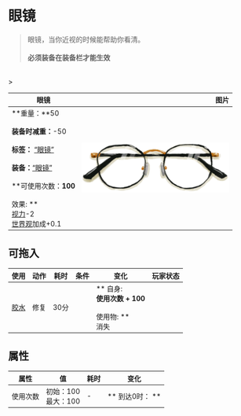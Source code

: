 # 眼镜  
> 眼镜，当你近视的时候能帮助你看清。<br><br><b>必须装备在装备栏才能生效</b>  
<br>  
>   
  
  眼镜  |   图片   
 ----  |  ----:   
 **重量：**50<br><br>**装备时减重：**-50<br><br>**标签：**	[“眼镜”](tag_Glasses.md)<br><br>**装备：**[“眼镜”](eTag_Glasses.md)<br><br>**可使用次数：**100<br><br>** 效果: **<br>[视力](Myopia.md)-2<br>[世界观](Structure.md)加成+0.1  |  <img decoding="async" src="Sprite/Glasses.png" href="a.md" style="max-width:300px;max-height:300px;">   
  
## 可拖入  
使用  |  动作  |  耗时  |  条件  |  变化  |  玩家状态  
----  |  ----  |  ----  |  ----  |  ----  |  ----  
[胶水](Glue.md)  |  修复<br>  |  30分  |    |  ** 自身: **<br>使用次数 + 100<br><br>** 使用物: **<br>消失  |    
## 属性   
属性  |  值  |  耗时  |  变化  
----  |  ----  |  ----  |  ----  
使用次数  |  初始：100<br>最大：100  |  -  |  ** 到达0时： **<br>  


<script>document.title="眼镜 - 卡牌生存百科 Card Survival Wiki";</script>
